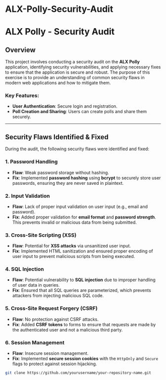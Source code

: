 # ALX-Polly-Security-Audit
# ALX Polly - Security Audit

## Overview

This project involves conducting a security audit on the **ALX Polly** application, identifying security vulnerabilities, and applying necessary fixes to ensure that the application is secure and robust. The purpose of this exercise is to provide an understanding of common security flaws in modern web applications and how to mitigate them.

### Key Features:
- **User Authentication**: Secure login and registration.
- **Poll Creation and Sharing**: Users can create polls and share them securely.

---

## Security Flaws Identified & Fixed

During the audit, the following security flaws were identified and fixed:

### 1. **Password Handling**
   - **Flaw**: Weak password storage without hashing.
   - **Fix**: Implemented **password hashing** using **bcrypt** to securely store user passwords, ensuring they are never saved in plaintext.

### 2. **Input Validation**
   - **Flaw**: Lack of proper input validation on user input (e.g., email and password).
   - **Fix**: Added proper validation for **email format** and **password strength**. This prevents invalid or malicious data from being submitted.

### 3. **Cross-Site Scripting (XSS)**
   - **Flaw**: Potential for **XSS attacks** via unsanitized user input.
   - **Fix**: Implemented HTML sanitization and ensured proper encoding of user input to prevent malicious scripts from being executed.

### 4. **SQL Injection**
   - **Flaw**: Potential vulnerability to **SQL injection** due to improper handling of user data in queries.
   - **Fix**: Ensured that all SQL queries are parameterized, which prevents attackers from injecting malicious SQL code.

### 5. **Cross-Site Request Forgery (CSRF)**
   - **Flaw**: No protection against CSRF attacks.
   - **Fix**: Added **CSRF tokens** to forms to ensure that requests are made by the authenticated user and not a malicious third party.

### 6. **Session Management**
   - **Flaw**: Insecure session management.
   - **Fix**: Implemented **secure session cookies** with the `HttpOnly` and `Secure` flags to protect against session hijacking.



   ```bash
   git clone https://github.com/yourusername/your-repository-name.git
